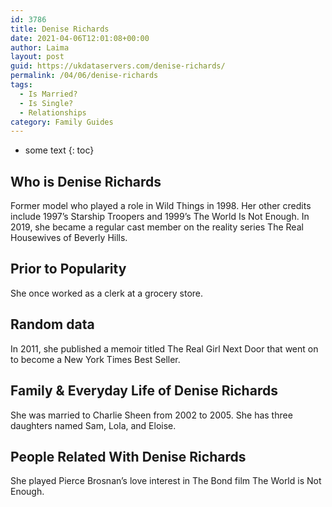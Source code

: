 ```yaml
---
id: 3786
title: Denise Richards
date: 2021-04-06T12:01:08+00:00
author: Laima
layout: post
guid: https://ukdataservers.com/denise-richards/
permalink: /04/06/denise-richards
tags:
  - Is Married?
  - Is Single?
  - Relationships
category: Family Guides
---
```


* some text
{: toc}


## Who is Denise Richards
                  
                  
                  
Former model who played a role in Wild Things in 1998. Her other credits include 1997&#8217;s Starship Troopers and 1999&#8217;s The World Is Not Enough. In 2019, she became a regular cast member on the reality series The Real Housewives of Beverly Hills. 
                  
              
            
              
            
                
                
                
## Prior to Popularity
                  
                  
                  
She once worked as a clerk at a grocery store.
                  
              
            
              
            
                
                
                
## Random data
                  
                  
                  
In 2011, she published a memoir titled The Real Girl Next Door that went on to become a New York Times Best Seller. 
                  
              
            
              
            
                
                
                
## Family & Everyday Life of Denise Richards
                  
                  
                  
She was married to Charlie Sheen from 2002 to 2005. She has three daughters named Sam, Lola, and Eloise.
                  
              
            
              
            
                
                
                
## People Related With Denise Richards
                  
                  
                  
She played Pierce Brosnan&#8217;s love interest in The Bond film The World is Not Enough.
                  
              
            
              
            
                
              
            
              
              
            
            
              
            
          
          
          